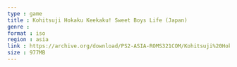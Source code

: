 ```yaml
---
type : game
title : Kohitsuji Hokaku Keekaku! Sweet Boys Life (Japan)
genre : 
format : iso
region : asia
link : https://archive.org/download/PS2-ASIA-ROMS321COM/Kohitsuji%20Hokaku%20Keekaku%21%20Sweet%20Boys%20Life%20%28Japan%29.7z
size : 977MB
---
```

